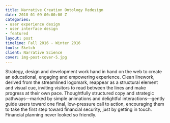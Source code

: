 ```yaml
---
title: Narrative Creation Ontology Redesign
date: 2018-01-09 00:00:00 Z
categories:
- user experience design
- user interface design
- featured
layout: post
timeline: Fall 2016 - Winter 2016
tools: Sketch
client: Narrative Science
cover: img-post-cover-5.jpg
---
```


<p>Strategy, design and development work hand in hand on the web to create an educational, engaging and empowering experience. Clean linework, derived from the streamlined logomark, reappear as a structural element and visual cue, inviting visitors to read between the lines and make progress at their own pace. Thoughtfully structured copy and strategic pathways—marked by simple animations and delightful interactions—gently guide users toward one final, low-pressure call to action, encouraging them to take the first step toward financial security, just by getting in touch. Financial planning never looked so friendly.</p>
